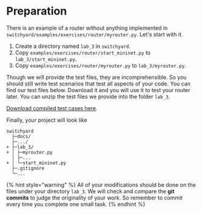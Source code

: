 # Preparation

There is an example of a router without anything implemented in `switchyard/examples/exercises/router/myrouter.py`. Let's start with it.

1. Create a directory named `lab_3` in `switchyard`.
2. Copy `examples/exercises/router/start_mininet.py` to `lab_3/start_mininet.py`.
3. Copy `examples/exercises/router/myrouter.py` to `lab_3/myrouter.py`.

Though we will provide the test files, they are incomprehensible. So you should still write test scenarios that test all aspects of your code. You can find our test files below. Download it and you will use it to test your router later. You can unzip the test files we provide into the folder `lab_3`.

[Download compiled test cases here](https://box.nju.edu.cn/d/123a70ac8ff34595b18f/).

Finally, your project will look like

```
switchyard
  ├─docs/
  ├─.../
+ ├─lab_3/
+ │ ├─myrouter.py
  │ ├─...
+ │ └─start_mininet.py
  ├─.gitignore
  └─...
```

{% hint style="warning" %}
All of your modifications should be done on the files under your directory `lab_3`. We will check and compare the **git commits** to judge the originality of your work. So remember to commit every time you complete one small task.
{% endhint %}
